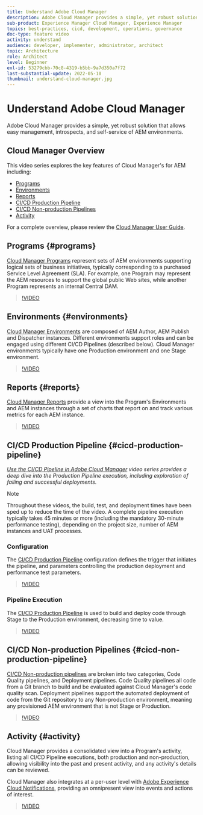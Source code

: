 ```yaml
---
title: Understand Adobe Cloud Manager
description: Adobe Cloud Manager provides a simple, yet robust solution that allows easy management, introspects, and self-service of AEM environments.
sub-product: Experience Manager Cloud Manager, Experience Manager
topics: best-practices, cicd, development, operations, governance
doc-type: feature video
activity: understand
audience: developer, implementer, administrator, architect
topic: Architecture
role: Architect
level: Beginner
exl-id: 53279cbb-70c8-4319-b5bb-9a7d350a7f72
last-substantial-update: 2022-05-10
thumbnail: understand-cloud-manager.jpg
---
```

# Understand Adobe Cloud Manager

Adobe Cloud Manager provides a simple, yet robust solution that allows easy management, introspects, and self-service of AEM environments.

## Cloud Manager Overview

This video series explores the key features of Cloud Manager's for AEM including:

* [Programs](#programs)
* [Environments](#environments)
* [Reports](#reports)
* [CI/CD Production Pipeline](#cicd-production-pipeline)
* [CI/CD Non-production Pipelines](#cicd-non-production-pipeline)
* [Activity](#activity)

For a complete overview, please review the [Cloud Manager User Guide](https://experienceleague.adobe.com/docs/experience-manager-cloud-manager/content/introduction.html).

## Programs {#programs}

[Cloud Manager Programs](https://experienceleague.adobe.com/docs/experience-manager-cloud-manager/content/getting-started/program-setup.html) represent sets of AEM environments supporting logical sets of business initiatives, typically corresponding to a purchased Service Level Agreement (SLA). For example, one Program may represent the AEM resources to support the global public Web sites, while another Program represents an internal Central DAM.

>[!VIDEO](https://video.tv.adobe.com/v/26313/?quality=12&learn=on)

## Environments {#environments}

[Cloud Manager Environments](https://experienceleague.adobe.com/docs/experience-manager-cloud-manager/content/using/managing-environments.html) are composed of AEM Author, AEM Publish and Dispatcher instances. Different environments support roles and can be engaged using different CI/CD Pipelines (described below). Cloud Manager environments typically have one Production environment and one Stage environment.

>[!VIDEO](https://video.tv.adobe.com/v/26318/?quality=12&learn=on)

## Reports {#reports}

[Cloud Manager Reports](https://experienceleague.adobe.com/docs/experience-manager-cloud-manager/content/using/monitoring-environments.html) provide a view into the Program's Environments and AEM instances through a set of charts that report on and track various metrics for each AEM instance.

>[!VIDEO](https://video.tv.adobe.com/v/26315/?quality=12&learn=on)

## CI/CD Production Pipeline {#cicd-production-pipeline}

*[Use the CI/CD Pipeline in Adobe Cloud Manager](./use-the-cicd-pipeline-in-cloud-manager-for-aem.md) video series provides a deep dive into the Production Pipeline execution, including exploration of failing and successful deployments.*

>[!NOTE]
>
> Throughout these videos, the build, test, and deployment times have been sped up to reduce the time of the video. A complete pipeline execution typically takes 45 minutes or more (including the mandatory 30-minute performance testing), depending on the project size, number of AEM instances and UAT processes.

### Configuration

The [CI/CD Production Pipeline](https://experienceleague.adobe.com/docs/experience-manager-cloud-manager/content/using/pipelines/production-pipelines.html) configuration defines the trigger that initiates the pipeline, and parameters controlling the production deployment and performance test parameters.

>[!VIDEO](https://video.tv.adobe.com/v/26314/?quality=12&learn=on)

### Pipeline Execution

The [CI/CD Production Pipeline](https://experienceleague.adobe.com/docs/experience-manager-cloud-manager/content/using/code-deployment.html) is used to build and deploy code through Stage to the Production environment, decreasing time to value.

>[!VIDEO](https://video.tv.adobe.com/v/26317/?quality=12&learn=on)

## CI/CD Non-production Pipelines {#cicd-non-production-pipeline}

[CI/CD Non-production pipelines](https://experienceleague.adobe.com/docs/experience-manager-cloud-manager/content/using/pipelines/production-pipelines.html) are broken into two categories, Code Quality pipelines, and Deployment pipelines. Code Quality pipelines all code from a Git branch to build and be evaluated against Cloud Manager's code quality scan. Deployment pipelines support the automated deployment of code from the Git repository to any Non-production environment, meaning any provisioned AEM environment that is not Stage or Production.

>[!VIDEO](https://video.tv.adobe.com/v/26316/?quality=12&learn=on)

## Activity {#activity}

Cloud Manager provides a consolidated view into a Program's activity, listing all CI/CD Pipeline executions, both production and non-production, allowing visibility into the past and present activity, and any activity's details can be reviewed.

Cloud Manager also integrates at a per-user level with [Adobe Experience Cloud Notifications](https://experienceleague.adobe.com/docs/experience-manager-cloud-manager/content/using/notifications.html), providing an omnipresent view into events and actions of interest.

>[!VIDEO](https://video.tv.adobe.com/v/26319/?quality=12&learn=on)
